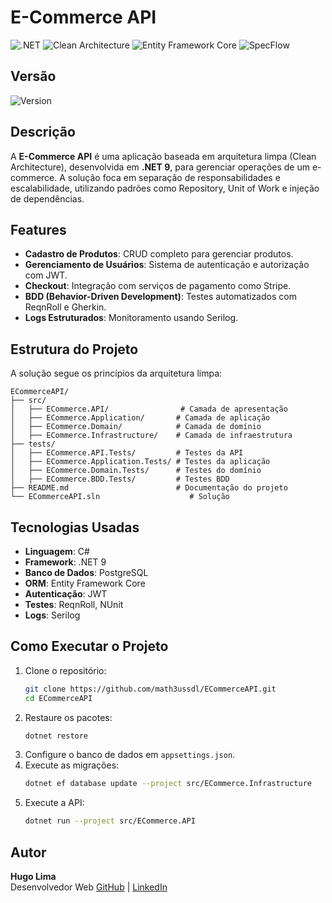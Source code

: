 ﻿# E-Commerce API

![.NET](https://img.shields.io/badge/.NET-9.0-blue?style=flat-square&logo=.net) ![Clean Architecture](https://img.shields.io/badge/Architecture-Clean-blueviolet?style=flat-square) ![Entity Framework Core](https://img.shields.io/badge/EF%20Core-9.0-green?style=flat-square) ![SpecFlow](https://img.shields.io/badge/BDD-ReqnRoll-orange?style=flat-square)

## Versão
![Version](https://img.shields.io/badge/version-1.0.0-blue?style=flat-square)

## Descrição
A **E-Commerce API** é uma aplicação baseada em arquitetura limpa (Clean Architecture),
desenvolvida em **.NET 9**, para gerenciar operações de um e-commerce. A solução foca em
separação de responsabilidades e escalabilidade, utilizando padrões como Repository, Unit of
Work e injeção de dependências.

## Features
- **Cadastro de Produtos**: CRUD completo para gerenciar produtos.
- **Gerenciamento de Usuários**: Sistema de autenticação e autorização com JWT.
- **Checkout**: Integração com serviços de pagamento como Stripe.
- **BDD (Behavior-Driven Development)**: Testes automatizados com ReqnRoll e Gherkin.
- **Logs Estruturados**: Monitoramento usando Serilog.

## Estrutura do Projeto
A solução segue os princípios da arquitetura limpa:
```
ECommerceAPI/
├── src/
│   ├── ECommerce.API/                # Camada de apresentação
│   ├── ECommerce.Application/       # Camada de aplicação
│   ├── ECommerce.Domain/            # Camada de domínio
│   ├── ECommerce.Infrastructure/    # Camada de infraestrutura
├── tests/
│   ├── ECommerce.API.Tests/         # Testes da API 
│   ├── ECommerce.Application.Tests/ # Testes da aplicação
│   ├── ECommerce.Domain.Tests/      # Testes do domínio
│   ├── ECommerce.BDD.Tests/         # Testes BDD
├── README.md                        # Documentação do projeto
└── ECommerceAPI.sln                    # Solução
```

## Tecnologias Usadas
- **Linguagem**: C#
- **Framework**: .NET 9
- **Banco de Dados**: PostgreSQL
- **ORM**: Entity Framework Core
- **Autenticação**: JWT
- **Testes**: ReqnRoll, NUnit
- **Logs**: Serilog

## Como Executar o Projeto
1. Clone o repositório:
   ```bash
   git clone https://github.com/math3ussdl/ECommerceAPI.git
   cd ECommerceAPI
   ```
2. Restaure os pacotes:
   ```bash
   dotnet restore
   ```
3. Configure o banco de dados em `appsettings.json`.
4. Execute as migrações:
   ```bash
   dotnet ef database update --project src/ECommerce.Infrastructure
   ```
5. Execute a API:
   ```bash
   dotnet run --project src/ECommerce.API
   ```

## Autor
**Hugo Lima**  
Desenvolvedor Web
[GitHub](https://github.com/math3ussdl/) | [LinkedIn](https://linkedin.com/in/math3ussdl/)
